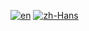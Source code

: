 [![en](https://img.shields.io/badge/Language-English-red)](https://github.com/alipay/mPaaS/blob/master/mPaaS_Demo_Code/eu95_for_mPaas/README.md)
[![zh-Hans](https://img.shields.io/badge/Language-%E4%B8%AD%E6%96%87-blue)](https://github.com/alipay/mPaaS/blob/master/mPaaS_Demo_Code/eu95_for_mPaas/README.zh-Hans.md)


